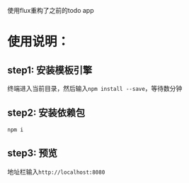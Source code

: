 使用flux重构了之前的todo app

# 使用说明：
## step1: 安装模板引擎
终端进入当前目录，然后输入`npm install --save`，等待数分钟
## step2: 安装依赖包
```
npm i
```
## step3:  预览
地址栏输入`http://localhost:8080`
